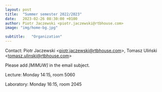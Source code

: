 ```yaml
---
layout: post
title:  "Summer semester 2022/2023"
date:   2023-02-26 08:30:00 +0100
author: Piotr Jaczewski <piotr.jaczewski@rtbhouse.com>
image: "img/home-bg.jpg"

subtitle:   "Organization"
---
```


Contact: Piotr Jaczewski \<piotr.jaczewski@rtbhouse.com\>, Tomasz Uliński \<tomasz.ulinski@rtbhouse.com\>

Please add *[MIMUW]* in the email subject.

Lecture: Monday 14:15, room 5060

Laboratory: Monday 16:15, room 2045

